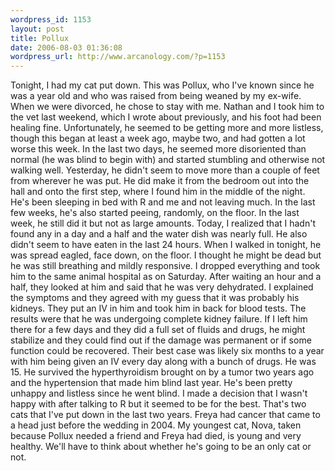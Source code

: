 ```yaml
--- 
wordpress_id: 1153
layout: post
title: Pollux
date: 2006-08-03 01:36:08
wordpress_url: http://www.arcanology.com/?p=1153
---
```

Tonight, I had my cat put down. This was Pollux, who I've known since he was a year old and who was raised from being weaned by my ex-wife. When we were divorced, he chose to stay with me. Nathan and I took him to the vet last weekend, which I wrote about previously, and his foot had been healing fine. Unfortunately, he seemed to be getting more and more listless, though this began at least a week ago, maybe two, and had gotten a lot worse this week. In the last two days, he seemed more disoriented than normal (he was blind to begin with) and started stumbling and otherwise not walking well. Yesterday, he didn't seem to move more than a couple of feet from wherever he was put. He did make it from the bedroom out into the hall and onto the first step, where I found him in the middle of the night. He's been sleeping in bed with R and me and not leaving much. In the last few weeks, he's also started peeing, randomly, on the floor. In the last week, he still did it but not as large amounts. Today, I realized that I hadn't found any in a day and a half and the water dish was nearly full. He also didn't seem to have eaten in the last 24 hours. When I walked in tonight, he was spread eagled, face down, on the floor. I thought he might be dead but he was still breathing and mildly responsive. I dropped everything and took him to the same animal hospital as on Saturday. After waiting an hour and a half, they looked at him and said that he was very dehydrated. I explained the symptoms and they agreed with my guess that it was probably his kidneys. They put an IV in him and took him in back for blood tests. The results were that he was undergoing complete kidney failure. If I left him there for a few days and they did a full set of fluids and drugs, he might stabilize and they could find out if the damage was permanent or if some function could be recovered. Their best case was likely six months to a year with him being given an IV every day along with a bunch of drugs. He was 15. He survived the hyperthyroidism brought on by a tumor two years ago and the hypertension that made him blind last year. He's been pretty unhappy and listless since he went blind. I made a decision that I wasn't happy with after talking to R but it seemed to be for the best. That's two cats that I've put down in the last two years. Freya had cancer that came to a head just before the wedding in 2004. My youngest cat, Nova, taken because Pollux needed a friend and Freya had died, is young and very healthy. We'll have to think about whether he's going to be an only cat or not.
